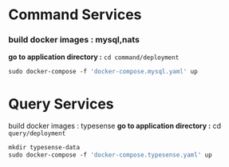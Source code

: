# Command Services

### build docker images : mysql,nats
**go to application directory :** ```cd command/deployment```
```dockerfile
sudo docker-compose -f 'docker-compose.mysql.yaml' up
```


# Query Services
build docker images : typesense
**go to application directory :** cd ```query/deployment```
```dockerfile
mkdir typesense-data
sudo docker-compose -f 'docker-compose.typesense.yaml' up
```